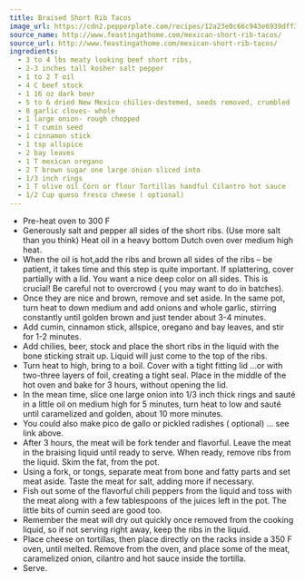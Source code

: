 ```yaml
---
title: Braised Short Rib Tacos
image_url: https://cdn2.pepperplate.com/recipes/12a23e0c66c943e6939dff3bafeea347.jpg
source_name: http://www.feastingathome.com/mexican-short-rib-tacos/
source_url: http://www.feastingathome.com/mexican-short-rib-tacos/
ingredients:
  - 3 to 4 lbs meaty looking beef short ribs,
  - 2-3 inches tall kosher salt pepper
  - 1 to 2 T oil
  - 4 C beef stock
  - 1 16 oz dark beer
  - 5 to 6 dried New Mexico chilies-destemed, seeds removed, crumbled
  - 8 garlic cloves- whole
  - 1 large onion- rough chopped
  - 1 T cumin seed
  - 1 cinnamon stick
  - 1 tsp allspice
  - 2 bay leaves
  - 1 T mexican oregano
  - 2 T brown sugar one large onion sliced into
  - 1/3 inch rings
  - 1 T olive oil Corn or flour Tortillas handful Cilantro hot sauce
  - 1/2 Cup queso fresco cheese ( optional)
---
```


* Pre-heat oven to 300 F
* Generously salt and pepper all sides of the short ribs. (Use more salt than you think) Heat oil in a heavy bottom Dutch oven over medium high heat.
* When the oil is hot,add the ribs and brown all sides of the ribs – be patient, it takes time and this step is quite important. If splattering, cover partially with a lid. You want a nice deep color on all sides. This is crucial! Be careful not to overcrowd ( you may want to do in batches).
* Once they are nice and brown, remove and set aside. In the same pot, turn heat to down medium and add onions and whole garlic, stirring constantly until golden brown and just tender about 3-4 minutes.
* Add cumin, cinnamon stick, allspice, oregano and bay leaves, and stir for 1-2 minutes.
* Add chilies, beer, stock and place the short ribs in the liquid with the bone sticking strait up. Liquid will just come to the top of the ribs.
* Turn heat to high, bring to a boil. Cover with a tight fitting lid …or with two-three layers of foil, creating a tight seal. Place in the middle of the hot oven and bake for 3 hours, without opening the lid.
* In the mean time, slice one large onion into 1/3 inch thick rings and sauté in a little oil on medium high for 5 minutes, turn heat to low and sauté until caramelized and golden, about 10 more minutes.
* You could also make pico de gallo or pickled radishes ( optional) … see link above.
* After 3 hours, the meat will be fork tender and flavorful. Leave the meat in the braising liquid until ready to serve. When ready, remove ribs from the liquid. Skim the fat, from the pot.
* Using a fork, or tongs, separate meat from bone and fatty parts and set meat aside. Taste the meat for salt, adding more if necessary.
* Fish out some of the flavorful chili peppers from the liquid and toss with the meat along with a few tablespoons of the juices left in the pot. The little bits of cumin seed are good too.
* Remember the meat will dry out quickly once removed from the cooking liquid, so if not serving right away, keep the ribs in the liquid.
* Place cheese on tortillas, then place directly on the racks inside a 350 F oven, until melted. Remove from the oven, and place some of the meat, caramelized onion, cilantro and hot sauce inside the tortilla.
* Serve.
